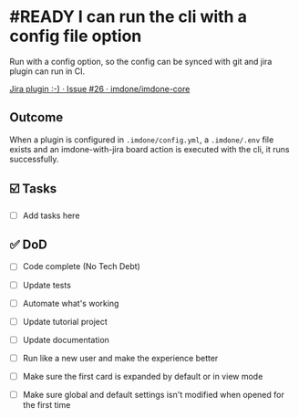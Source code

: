 # #READY I can run the cli with a config file option
<!--
#imdone-1.54.6
#feature
created:2025-03-01T00:13:07-05:00
order:10
-->

Run with a config option, so the config can be synced with git and jira plugin can run in CI.

[Jira plugin :-) · Issue #26 · imdone/imdone-core](https://github.com/imdone/imdone-core/issues/26)

## Outcome

When a plugin is configured in `.imdone/config.yml`, a `.imdone/.env` file exists and an imdone-with-jira board action is executed with the cli, it runs successfully.

## :ballot_box_with_check: Tasks

- [ ] Add tasks here

## :white_check_mark: DoD

- [ ] Code complete (No Tech Debt)
- [ ] Update tests
- [ ] Automate what's working
- [ ] Update tutorial project
- [ ] Update documentation
- [ ] Run like a new user and make the experience better
- [ ] Make sure the first card is expanded by default or in view mode
- [ ] Make sure global and default settings isn't modified when opened for the first time


